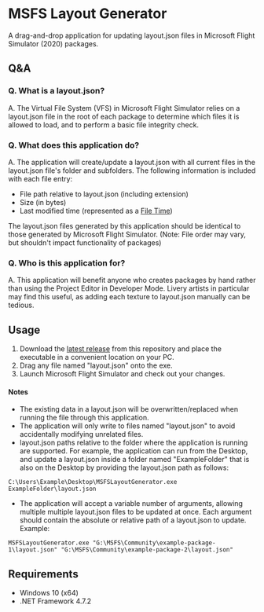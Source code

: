 # MSFS Layout Generator

A drag-and-drop application for updating layout.json files in Microsoft Flight Simulator (2020) packages.

## Q&A
### Q. What is a layout.json?
A. The Virtual File System (VFS) in Microsoft Flight Simulator relies on a layout.json file in the root of each package to determine which files it is allowed to load, and to perform a basic file integrity check.

### Q. What does this application do?
A. The application will create/update a layout.json with all current files in the layout.json file's folder and subfolders. The following information is included with each file entry:
* File path relative to layout.json (including extension)
* Size (in bytes)
* Last modified time (represented as a [File Time](https://docs.microsoft.com/en-us/windows/win32/sysinfo/file-times))

The layout.json files generated by this application should be identical to those generated by Microsoft Flight Simulator. (Note: File order may vary, but shouldn't impact functionality of packages)

### Q. Who is this application for?
A. This application will benefit anyone who creates packages by hand rather than using the Project Editor in Developer Mode. Livery artists in particular may find this useful, as adding each texture to layout.json manually can be tedious.

## Usage
1. Download the [latest release](https://github.com/HughesMDflyer4/MSFSLayoutGenerator/releases/latest) from this repository and place the executable in a convenient location on your PC.
2. Drag any file named "layout.json" onto the exe.
3. Launch Microsoft Flight Simulator and check out your changes.

#### Notes
* The existing data in a layout.json will be overwritten/replaced when running the file through this application.
* The application will only write to files named "layout.json" to avoid accidentally modifying unrelated files.
* layout.json paths relative to the folder where the application is running are supported. For example, the application can run from the Desktop, and update a layout.json inside a folder named "ExampleFolder" that is also on the Desktop by providing the layout.json path as follows:
```
C:\Users\Example\Desktop\MSFSLayoutGenerator.exe ExampleFolder\layout.json
```
* The application will accept a variable number of arguments, allowing multiple multiple layout.json files to be updated at once. Each argument should contain the absolute or relative path of a layout.json to update. Example:
```
MSFSLayoutGenerator.exe "G:\MSFS\Community\example-package-1\layout.json" "G:\MSFS\Community\example-package-2\layout.json"
```

## Requirements
* Windows 10 (x64)
* .NET Framework 4.7.2
